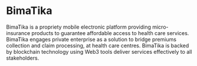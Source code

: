 # BimaTika
BimaTika is a propriety mobile electronic platform providing micro-insurance 
products to guarantee affordable access to health care services. BimaTika engages 
private enterprise as a solution to bridge premiums collection and claim 
processing, at health care centres. BimaTika is backed by blockchain technology 
using Web3 tools deliver services effectively to all stakeholders.